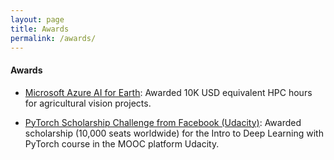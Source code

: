 ```yaml
---
layout: page
title: Awards
permalink: /awards/
---
```


#### Awards
* [Microsoft Azure AI for Earth](https://www.microsoft.com/en-us/ai-for-earth): Awarded 10K USD equivalent HPC hours for agricultural vision projects.

* [PyTorch Scholarship Challenge from Facebook (Udacity)](https://www.udacity.com/facebook-pytorch-scholarship): Awarded scholarship (10,000 seats worldwide) for the Intro to Deep Learning with PyTorch course in the MOOC platform Udacity.

